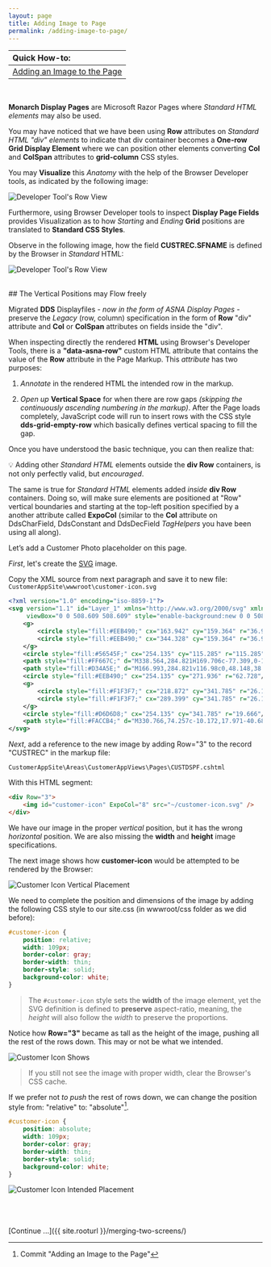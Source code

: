 ```yaml
---
layout: page
title: Adding Image to Page
permalink: /adding-image-to-page/
---
```


| Quick How-to: 
|:-------------
| [Adding an Image to the Page](https://github.com/ASNA/SunFarm/search?q=Adding+an+Image+to+the+Page&type=commits)

<br>

**Monarch Display Pages** are Microsoft Razor Pages where *Standard HTML elements* may also be used.

You may have noticed that we have been using **Row** attributes on *Standard HTML "div" elements* to indicate that div container becomes a **One-row Grid Display Element** where we can position other elements converting **Col** and **ColSpan** attributes to **grid-column** CSS styles.

You may **Visualize** this *Anatomy* with the help of the Browser Developer tools, as indicated by the following image: 

![Developer Tool's Row View](/images/developer-tools-element-view.png)

Furthermore, using Browser Developer tools to inspect **Display Page Fields** provides Visualization as to how *Starting* and *Ending* **Grid** positions are translated to **Standard CSS Styles**.

Observe in the following image, how the field **CUSTREC.SFNAME** is defined by the Browser in *Standard* HTML:

![Developer Tool's Row View](/images/developer-tools-element-style.png)

<br>
## The Vertical Positions may Flow freely

Migrated **DDS** Displayfiles - *now in the form of ASNA Display Pages* - preserve the *Legacy* (row, column) specification in the form of **Row** "div" attribute and **Col** or **ColSpan** attributes on fields inside the "div".

When inspecting directly the rendered **HTML** using Browser's Developer Tools, there is a **"data-asna-row"** custom HTML attribute that contains the value of the **Row** attribute in the Page Markup. This *attribute* has two purposes:

1. *Annotate* in the rendered HTML the intended row in the markup.

2. *Open up* **Vertical Space** for when there are row gaps *(skipping the continuously ascending numbering in the markup)*. After the Page loads completely, JavaScript code will run to insert rows with the CSS style **dds-grid-empty-row** which basically defines vertical spacing to fill the gap.

Once you have understood the basic technique, you can then realize that:

&#128161; Adding other *Standard HTML* elements outside the **div Row** containers, is not only perfectly valid, but *encouraged*.

The same is true for *Standard HTML* elements added *inside* **div Row** containers. Doing so, will make sure elements are positioned at "Row" vertical boundaries and starting at the top-left position specified by a another attribute called **ExpoCol** (similar to the **Col** attribute on DdsCharField, DdsConstant and DdsDecField *TagHelpers* you have been using all along).  

Let’s add a Customer Photo placeholder on this page.

*First*, let's create the [SVG](https://en.wikipedia.org/wiki/Scalable_Vector_Graphics) image. 

Copy the XML source from next paragraph and save it to new file: `CustomerAppSite\wwwroot\customer-icon.svg`

```xml
<?xml version="1.0" encoding="iso-8859-1"?>
<svg version="1.1" id="Layer_1" xmlns="http://www.w3.org/2000/svg" xmlns:xlink="http://www.w3.org/1999/xlink" x="0px" y="0px"
	 viewBox="0 0 508.609 508.609" style="enable-background:new 0 0 508.609 508.609;" xml:space="preserve">
    <g>
        <circle style="fill:#EEB490;" cx="163.942" cy="159.364" r="36.959"/>
        <circle style="fill:#EEB490;" cx="344.328" cy="159.364" r="36.959"/>
    </g>
    <circle style="fill:#56545F;" cx="254.135" cy="115.285" r="115.285"/>
    <path style="fill:#FF667C;" d="M338.564,284.821H169.706c-77.309,0-140.037,62.728-140.037,140.037v83.751H478.94v-83.751 C478.601,347.55,415.873,284.821,338.564,284.821z"/>
    <path style="fill:#D34A5E;" d="M166.993,284.821v116.98c0,48.148,38.993,87.142,87.142,87.142s87.142-38.993,87.142-87.142v-116.98	H166.993z"/>
    <circle style="fill:#EEB490;" cx="254.135" cy="271.936" r="62.728"/>
    <g>
        <circle style="fill:#F1F3F7;" cx="218.872" cy="341.785" r="26.109"/>
        <circle style="fill:#F1F3F7;" cx="289.399" cy="341.785" r="26.109"/>
    </g>
    <circle style="fill:#D6D6D8;" cx="254.135" cy="341.785" r="19.666"/>
    <path style="fill:#FACCB4;" d="M330.766,74.257c-10.172,17.971-40.689,31.195-76.63,31.195s-66.458-13.224-76.63-31.195 c-11.189,15.597-17.632,34.585-17.632,54.93v69.171c0,52.217,42.4,94.262,94.262,94.262c52.217,0,94.262-42.384,94.262-94.262 v-68.832C348.397,108.842,341.955,89.854,330.766,74.257z"/>
</svg>
```

*Next*, add a reference to the new image by adding Row="3" to the record "CUSTREC" in the markup file:

`CustomerAppSite\Areas\CustomerAppViews\Pages\CUSTDSPF.cshtml`

With this HTML segment:

```html
<div Row="3">
    <img id="customer-icon" ExpoCol="8" src="~/customer-icon.svg" />
</div>
```
  
We have our image in the proper *vertical* position, but it has the wrong *horizontal* position. We are also missing the **width** and **height** image specifications.

The next image shows how **customer-icon** would be attempted to be rendered by the Browser:

![Customer Icon Vertical Placement](/images/page-two-04.png)

We need to complete the position and dimensions of the image by adding the following CSS style to our site.css (in wwwroot/css folder as we did before):

```css
#customer-icon {
    position: relative;
    width: 109px;
    border-color: gray;
    border-width: thin;
    border-style: solid;
    background-color: white;
}
```

> The `#customer-icon` style sets the **width** of the image element, yet the SVG definition is defined to **preserve** aspect-ratio, meaning, the *height* will also follow the *width* to preserve the proportions.

Notice how **Row="3"** became as tall as the height of the image, pushing all the rest of the rows down. This may or not be what we intended.

![Customer Icon Shows](/images/page-two-04_a.png)

>If you still not see the image with proper width, clear the Browser's CSS cache.

If we prefer not *to push* the rest of rows down, we can change the position style from: "relative" to: "absolute"[^1].

```css
#customer-icon {
    position: absolute;
    width: 109px;
    border-color: gray;
    border-width: thin;
    border-style: solid;
    background-color: white;
}
```

![Customer Icon Intended Placement](/images/page-two-04_b.png)

<br>
<br>
<br>
[Continue ...]({{ site.rooturl }}/merging-two-screens/)


[^1]: Commit "Adding an Image to the Page"